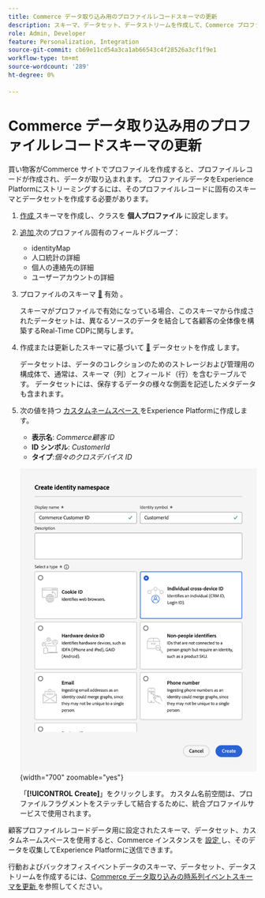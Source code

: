 ```yaml
---
title: Commerce データ取り込み用のプロファイルレコードスキーマの更新
description: スキーマ、データセット、データストリームを作成して、Commerce プロファイルレコードデータを収集し、Experience Platformに送信する方法を説明します。
role: Admin, Developer
feature: Personalization, Integration
source-git-commit: cb69e11cd54a3ca1ab66543c4f28526a3cf1f9e1
workflow-type: tm+mt
source-wordcount: '289'
ht-degree: 0%

---
```


# Commerce データ取り込み用のプロファイルレコードスキーマの更新

買い物客がCommerce サイトでプロファイルを作成すると、プロファイルレコードが作成され、データが取り込まれます。 プロファイルデータをExperience Platformにストリーミングするには、そのプロファイルレコードに固有のスキーマとデータセットを作成する必要があります。

1. [ 作成 ](https://experienceleague.adobe.com/en/docs/experience-platform/xdm/ui/resources/schemas) スキーマを作成し、クラスを **個人プロファイル** に設定します。

1. [ 追加 ](https://experienceleague.adobe.com/en/docs/experience-platform/xdm/ui/resources/schemas) 次のプロファイル固有のフィールドグループ：

   - identityMap
   - 人口統計の詳細
   - 個人の連絡先の詳細
   - ユーザーアカウントの詳細

1. プロファイルのスキーマ [&#128279;](https://experienceleague.adobe.com/en/docs/experience-platform/xdm/ui/resources/schemas) 有効 。

   スキーマがプロファイルで有効になっている場合、このスキーマから作成されたデータセットは、異なるソースのデータを結合して各顧客の全体像を構築するReal-Time CDPに関与します。

1. 作成または更新したスキーマに基づいて [&#128279;](https://experienceleague.adobe.com/en/docs/platform-learn/implement-mobile-sdk/experience-cloud/platform) データセットを作成  します。

   データセットは、データのコレクションのためのストレージおよび管理用の構成体で、通常は、スキーマ（列）とフィールド（行）を含むテーブルです。 データセットには、保存するデータの様々な側面を記述したメタデータも含まれます。

1. 次の値を持つ [ カスタムネームスペース ](https://experienceleague.adobe.com/en/docs/experience-platform/identity/features/namespaces#create-namespaces) をExperience Platformに作成します。

   - **表示名**: _Commerce顧客 ID_
   - **ID シンボル**: _CustomerId_
   - **タイプ**:_個々のクロスデバイス ID_

   ![ カスタム名前空間の作成 ](assets/custom-namespace.png){width="700" zoomable="yes"}

   「**[!UICONTROL Create]**」をクリックします。 カスタム名前空間は、プロファイルフラグメントをステッチして結合するために、統合プロファイルサービスで使用されます。

顧客プロファイルレコードデータ用に設定されたスキーマ、データセット、カスタムネームスペースを使用すると、Commerce インスタンスを [ 設定 ](connect-data.md#data-collection) し、そのデータを収集してExperience Platformに送信できます。

行動およびバックオフィスイベントデータのスキーマ、データセット、データストリームを作成するには、[Commerce データ取り込みの時系列イベントスキーマを更新 ](update-xdm.md) を参照してください。
